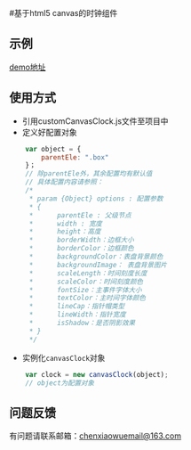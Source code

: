 ﻿#基于html5 canvas的时钟组件

## 示例
[demo地址][demo]

## 使用方式
- 引用customCanvasClock.js文件至项目中
- 定义好配置对象
``` javascript
    var object = {
        parentEle: ".box"
    }；
    // 除parentEle外，其余配置均有默认值
    // 具体配置内容请参照：
    /*
	 * param {Object} options : 配置参数
     * {
     *		parentEle : 父级节点
     * 		width : 宽度
     *  	height：高度
     *  	borderWidth：边框大小
     *  	borderColor：边框颜色
     *  	backgroundColor：表盘背景颜色
     *  	backgroundImage： 表盘背景图片
     *  	scaleLength：时间刻度长度
     *  	scaleColor：时间刻度颜色
     *  	fontSize：主事件字体大小
     *  	textColor：主时间字体颜色
     *  	lineCap：指针帽类型
     *  	lineWidth：指针宽度
     *  	isShadow：是否阴影效果
     * }
     */
```
- 实例化`canvasClock`对象
``` javascript
    var clock = new canvasClock(object);
    // object为配置对象
```

## 问题反馈
有问题请联系邮箱：chenxiaowuemail@163.com

[demo]:https://github.com/chenxiao5/MyLibrary/blob/master/customCanvasClock/demo.html

